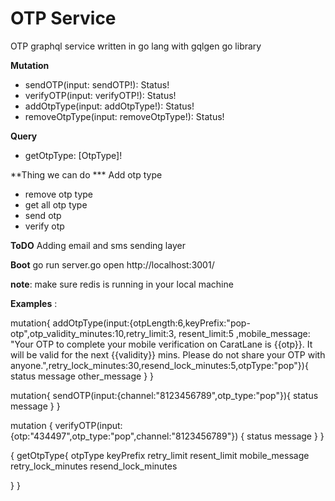 # OTP Service
OTP graphql service written in go lang with gqlgen go library


**Mutation**
* sendOTP(input: sendOTP!): Status!
* verifyOTP(input: verifyOTP!): Status!
* addOtpType(input: addOtpType!): Status!
* removeOtpType(input: removeOtpType!): Status!

 
**Query**
  * getOtpType: [OtpType]!

**Thing we can do 
*** Add otp type 
* remove otp type
* get all otp type 
* send otp
* verify otp

**ToDO** 
Adding email and sms sending layer

**Boot** 
go run server.go
open http://localhost:3001/ 

**note**: make sure redis is running in your local machine 


**Examples** :

mutation{
  addOtpType(input:{otpLength:6,keyPrefix:"pop-otp",otp_validity_minutes:10,retry_limit:3, resent_limit:5 ,mobile_message: "Your OTP to complete your mobile verification on CaratLane is {{otp}}. It will be valid for the next {{validity}} mins. Please do not share your OTP with anyone.",retry_lock_minutes:30,resend_lock_minutes:5,otpType:"pop"}){
    status
    message
    other_message
  }
}

mutation{
  sendOTP(input:{channel:"8123456789",otp_type:"pop"}){
    status
    message
  }
}	

mutation {
  verifyOTP(input:{otp:"434497",otp_type:"pop",channel:"8123456789"})
{
  status
  message
}
}



{
  getOtpType{
    otpType
    keyPrefix
    retry_limit
    resent_limit
    mobile_message
    retry_lock_minutes
    resend_lock_minutes
    
  }
}

